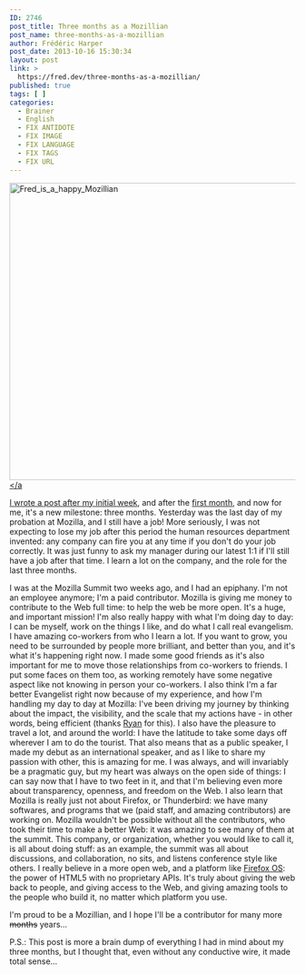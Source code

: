 ```yaml
---
ID: 2746
post_title: Three months as a Mozillian
post_name: three-months-as-a-mozillian
author: Frédéric Harper
post_date: 2013-10-16 15:30:34
layout: post
link: >
  https://fred.dev/three-months-as-a-mozillian/
published: true
tags: [ ]
categories:
  - Brainer
  - English
  - FIX ANTIDOTE
  - FIX IMAGE
  - FIX LANGUAGE
  - FIX TAGS
  - FIX URL
---
```

<a href="http://fred.dev/wp-content/uploads/2013/10/Fred_is_a_happy_Mozillian.jpg"><img alt="Fred_is_a_happy_Mozillian" src="http://fred.dev/wp-content/uploads/2013/10/Fred_is_a_happy_Mozillian.jpg" width="600" height="523"/></a<p>I wrote a post after my <a href="http://fred.dev/first-week-done-as-a-mozillian/">initial week</a>, and after the <a href="https://fred.dev/one-month-as-a-firefox-os-technical-evangelist/">first month</a>, and now for me, it's a new milestone: three months. Yesterday was the last day of my probation at Mozilla, and I still have a job! More seriously, I was not expecting to lose my job after this period the human resources department invented: any company can fire you at any time if you don't do your job correctly. It was just funny to ask my manager during our latest 1:1 if I'll still have a job after that time. I learn a lot on the company, and the role for the last three months.</p><p>I was at the Mozilla Summit two weeks ago, and I had an epiphany. I'm not an employee anymore; I'm a paid contributor. Mozilla is giving me money to contribute to the Web full time: to help the web be more open. It's a huge, and important mission! I'm also really happy with what I'm doing day to day: I can be myself, work on the things I like, and do what I call real evangelism. I have amazing co-workers from who I learn a lot. If you want to grow, you need to be surrounded by people more brilliant, and better than you, and it's what it's happening right now. I made some good friends as it's also important for me to move those relationships from co-workers to friends. I put some faces on them too, as working remotely have some negative aspect like not knowing in person your co-workers. I also think I'm a far better Evangelist right now because of my experience, and how I'm handling my day to day at Mozilla: I've been driving my journey by thinking about the impact, the visibility, and the scale that my actions have - in other words, being efficient (thanks <a href="https://twitter.com/RyanStorgaard" target="_blank" rel="noopener noreferrer">Ryan</a> for this). I also have the pleasure to travel a lot, and around the world: I have the latitude to take some days off wherever I am to do the tourist. That also means that as a public speaker, I made my debut as an international speaker, and as I like to share my passion with other, this is amazing for me. I was always, and will invariably be a pragmatic guy, but my heart was always on the open side of things: I can say now that I have to two feet in it, and that I'm believing even more about transparency, openness, and freedom on the Web. I also learn that Mozilla is really just not about Firefox, or Thunderbird: we have many softwares, and programs that we (paid staff, and amazing contributors) are working on. Mozilla wouldn't be possible without all the contributors, who took their time to make a better Web: it was amazing to see many of them at the summit. This company, or organization, whether you would like to call it, is all about doing stuff: as an example, the summit was all about discussions, and collaboration, no sits, and listens conference style like others. I really believe in a more open web, and a platform like <a href="https://www.mozilla.org/en-US/firefox/os/" target="_blank" rel="noopener noreferrer">Firefox OS</a>: the power of HTML5 with no proprietary APIs. It's truly about giving the web back to people, and giving access to the Web, and giving amazing tools to the people who build it, no matter which platform you use.</p><p>I'm proud to be a Mozillian, and I hope I'll be a contributor for many more <del>months</del> years...</p><p>P.S.: This post is more a brain dump of everything I had in mind about my three months, but I thought that, even without any conductive wire, it made total sense...</p> 